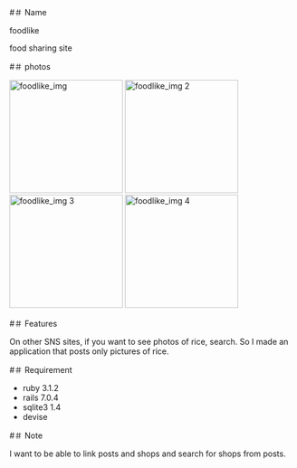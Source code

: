 #＃ Name

foodlike

food sharing site

#＃ photos

<img width="200px" height="200px" alt="foodlike_img" src="https://github.com/kanonkoyama/sample/assets/110963700/4e0271e1-310c-4392-8c97-9798bfa084a7">
<img width="200px" height="200px" alt="foodlike_img 2" src="https://github.com/kanonkoyama/sample/assets/110963700/c0a17b53-9809-4dc5-b7b1-a73eac0611ca">
<img width="200px" height="200px" alt="foodlike_img 3" src="https://github.com/kanonkoyama/sample/assets/110963700/79de694b-4ef0-4e50-83c9-005b4d4d9979">
<img width="200px" height="200px" alt="foodlike_img 4" src="https://github.com/kanonkoyama/sample/assets/110963700/cdf03317-42d6-4679-bcd6-b9a745764e34">

#＃ Features

On other SNS sites, if you want to see photos of rice, search. So I made an application that posts only pictures of rice.

#＃ Requirement

* ruby 3.1.2
* rails 7.0.4
* sqlite3 1.4
* devise

#＃ Note

I want to be able to link posts and shops and search for shops from posts.
